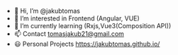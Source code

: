 - 👋 Hi, I’m @jakubtomas
- 👀 I’m interested in Frontend (Angular, VUE)
- 🌱 I’m currently learning (Rxjs,Vue3(Composition API))
- 📫 Contact  tomasjakub21@gmail.com
- 😃 Personal Projects https://jakubtomas.github.io/

<!---
jakubtomas/jakubtomas is a ✨ special ✨ repository because its `README.md` (this file) appears on your GitHub profile.
You can click the Preview link to take a look at your changes.
--->
